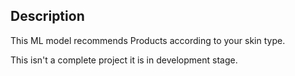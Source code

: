 ## Description
This ML model recommends Products according to your skin type.

This isn't a complete project it is in development stage.

